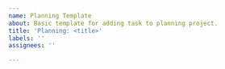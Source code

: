 ```yaml
---
name: Planning Template
about: Basic template for adding task to planning project.
title: 'Planning: <title>'
labels: ''
assignees: ''

---
```



